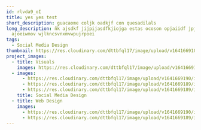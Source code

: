 ```yaml
---
id: rlvda9_oI
title: yes yes test
short_description: guacaome coljk oadkjf con quesadilals
long_description: ñk ajsdkf jijpijasdfkjiojga estas ocoson opjaiidf jpjakejkjio
  ajoeiwmov wjlkncsvnxmvwpujrpoei
tags:
  - Social Media Design
thumbnail: https://res.cloudinary.com/dttbfql17/image/upload/v1641669189/image3_m6vnmv.jpg
project_images:
  - title: Visuals
    images: https://res.cloudinary.com/dttbfql17/image/upload/v1641669189/image3_m6vnmv.jpg
  - images:
      - https://res.cloudinary.com/dttbfql17/image/upload/v1641669190/image1_fszaxx.jpg
      - https://res.cloudinary.com/dttbfql17/image/upload/v1641669189/image2_varbi0.jpg
      - https://res.cloudinary.com/dttbfql17/image/upload/v1641669189/image3_m6vnmv.jpg
    title: Social Media Design
  - title: Web Design
    images:
      - https://res.cloudinary.com/dttbfql17/image/upload/v1641669190/image1_fszaxx.jpg
      - https://res.cloudinary.com/dttbfql17/image/upload/v1641669189/image2_varbi0.jpg
---
```

